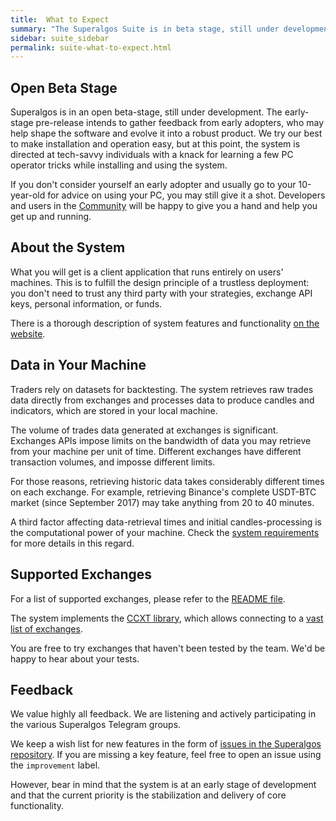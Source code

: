 ```yaml
---
title:  What to Expect
summary: "The Superalgos Suite is in beta stage, still under development. Check the website for details on features and functionality."
sidebar: suite_sidebar
permalink: suite-what-to-expect.html
---
```


## Open Beta Stage

Superalgos is in an open beta-stage, still under development. The early-stage pre-release intends to gather feedback from early adopters, who may help shape the software and evolve it into a robust product. We try our best to make installation and operation easy, but at this point, the system is directed at tech-savvy individuals with a knack for learning a few PC operator tricks while installing and using the system.

If you don't consider yourself an early adopter and usually go to your 10-year-old for advice on using your PC, you may still give it a shot. Developers and users in the <a href="https://t.me/superalgoscommunity" rel="nofollow" rel="noopener" target="_blank">Community</a> will be happy to give you a hand and help you get up and running.

## About the System

What you will get is a client application that runs entirely on users' machines. This is to fulfill the design principle of a trustless deployment: you don't need to trust any third party with your strategies, exchange API keys, personal information, or funds.

There is a thorough description of system features and functionality [on the website](https://superalgos.org/).

## Data in Your Machine

Traders rely on datasets for backtesting. The system retrieves raw trades data directly from exchanges and processes data to produce candles and  indicators, which are stored in your local machine.

The volume of trades data generated at exchanges is significant. Exchanges APIs impose limits on the bandwidth of data you may retrieve from your machine per unit of time. Different exchanges have different transaction volumes, and imposse different limits.

For those reasons, retrieving historic data takes considerably different times on each exchange. For example, retrieving Binance's complete USDT-BTC market (since September 2017) may take anything from 20 to 40 minutes.

A third factor affecting data-retrieval times and initial candles-processing is the computational power of your machine. Check the [system requirements](suite-system-requirements.html) for more details in this regard.

## Supported Exchanges

For a list of supported exchanges, please refer to the <a href="https://github.com/Superalgos/Superalgos/blob/master/README.md" rel="nofollow" rel="noopener" target="_blank">README file</a>. 

The system implements the <a href="https://github.com/ccxt/ccxt/" rel="nofollow" rel="noopener" target="_blank">CCXT library</a>, which allows connecting to a <a href="https://github.com/ccxt/ccxt/wiki/Exchange-Markets" rel="nofollow" rel="noopener" target="_blank">vast list of exchanges</a>. 

You are free to try exchanges that haven't been tested by the team. We'd be happy to hear about your tests.

## Feedback

We value highly all feedback. We are listening and actively participating in the various Superalgos Telegram groups.

We keep a wish list for new features in the form of <a href="https://github.com/Superalgos/Platform/issues" rel="nofollow" rel="noopener" target="_blank">issues in the Superalgos repository</a>. If you are missing a key feature, feel free to open an issue using the ```improvement``` label.

However, bear in mind that the system is at an early stage of development and that the current priority is the stabilization and delivery of core functionality.

